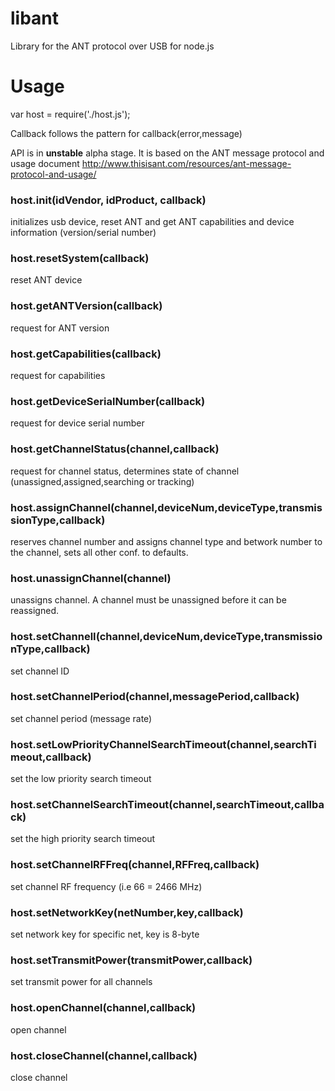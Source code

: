 libant
======

Library for the ANT protocol over USB for node.js

<h1>Usage</h1>

var host = require('./host.js');

Callback follows the pattern for callback(error,message)

API is in <b>unstable</b> alpha stage. It is based on the ANT message protocol and usage document http://www.thisisant.com/resources/ant-message-protocol-and-usage/

<h3>host.init(idVendor, idProduct, callback)</h3>

  initializes usb device, reset ANT and get ANT capabilities and device information (version/serial number)
  
<h3>host.resetSystem(callback)</h3>

   reset ANT device
   
<h3>host.getANTVersion(callback)</h3>

   request for ANT version
   
<h3>host.getCapabilities(callback)</h3>

  request for capabilities
  
<h3>host.getDeviceSerialNumber(callback)</h3>

  request for device serial number
  
<h3>host.getChannelStatus(channel,callback)</h3>

  request for channel status, determines state of channel (unassigned,assigned,searching or tracking)
  
<h3>host.assignChannel(channel,deviceNum,deviceType,transmissionType,callback)</h3>
  
  reserves channel number and assigns channel type and betwork number to the channel, sets all other conf. to defaults.
  
<h3>host.unassignChannel(channel)</h3>

  unassigns channel. A channel must be unassigned before it can be reassigned.
  
<h3>host.setChannelI(channel,deviceNum,deviceType,transmissionType,callback)</h3>
  
  set channel ID
  
<h3>host.setChannelPeriod(channel,messagePeriod,callback)</h3>

  set channel period (message rate)
  
<h3>host.setLowPriorityChannelSearchTimeout(channel,searchTimeout,callback)</h3>

  set the low priority search timeout
  
<h3>host.setChannelSearchTimeout(channel,searchTimeout,callback)</h3>

  set the high priority search timeout
  
<h3>host.setChannelRFFreq(channel,RFFreq,callback)</h3>

  set channel RF frequency (i.e 66 = 2466 MHz)
  
<h3>host.setNetworkKey(netNumber,key,callback)</h3>

  set network key for specific net, key is 8-byte
  
<h3>host.setTransmitPower(transmitPower,callback)</h3>

  set transmit power for all channels
  
<h3>host.openChannel(channel,callback)</h3>

  open channel
  
<h3>host.closeChannel(channel,callback)</h3>

  close channel
  



